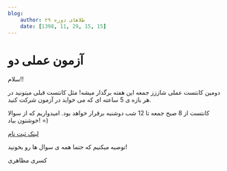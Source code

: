 ```yaml
---
blog:
    author: طلاهای دوره ۲۹
    date: [1398, 11, 29, 15, 15]
---
```

# آزمون عملی دو

<div class="cnt">
<p>سلام!!</p>

<p>دومین کانتست عملی شاززز جمعه این هفته برگذار میشه! مثل کانتست قبلی میتونید در هر بازه ی 5 ساعته ای که می خواید در آزمون شرکت کنید.</p>

<p>کانتست از 8 صبح جمعه تا 12 شب دوشنبه برقرار خواهد بود. امیدواریم که از سوالا خوشتون بیاد! =)</p>

<p><a href="http://188.40.166.162:8000/">لینک ثبت نام</a></p>

<p>توصیه میکنیم که حتما همه ی سوال ها رو بخونید!</p>

<p>کسری مظاهری</p>
</div>
